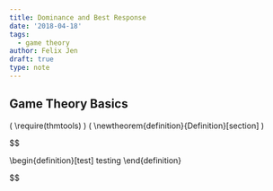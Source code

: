 ```yaml
---
title: Dominance and Best Response
date: '2018-04-18'
tags:
  - game theory
author: Felix Jen
draft: true
type: note
---
```

## Game Theory Basics

\( \require(thmtools) \)
\( \newtheorem{definition}{Definition}[section] \)

$$

\begin{definition}[test]
testing
\end{definition}

$$
